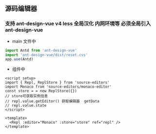 ## 源码编辑器

### 支持 ant-design-vue v4 less 全局汉化 内网环境等 必须全局引入 ant-design-vue

- main 文件中

```js
import Antd from 'ant-design-vue'
import 'ant-design-vue/dist/reset.css'
app.use(Antd)
```

- 组件中

```vue
<script setup>
import { Repl, ReplStore } from 'source-editors'
import Monaco from 'source-editors/monaco-editor'
const store = = new ReplStore({})
// store可获取实例信息
// repl.value.getEditor() 获取编辑器  getData
// repl.value.state
</script>

<template>
  <Repl :editor="Monaco" :store="store" ref="repl" />
</template>
```
